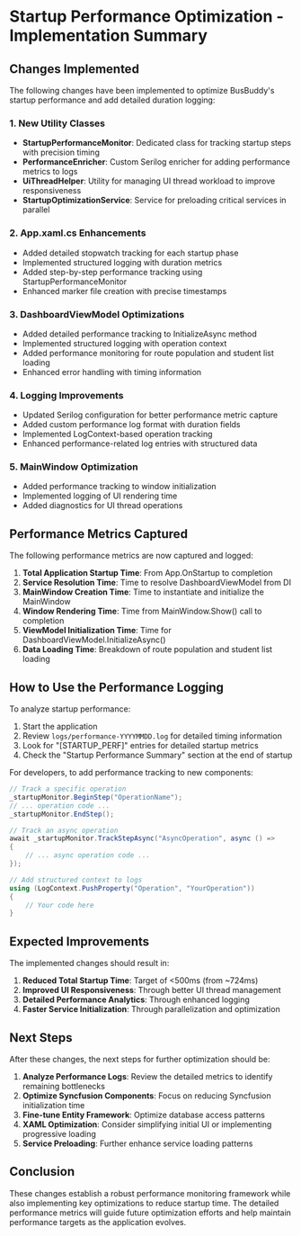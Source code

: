 # Startup Performance Optimization - Implementation Summary

## Changes Implemented

The following changes have been implemented to optimize BusBuddy's startup performance and add detailed duration logging:

### 1. New Utility Classes

- **StartupPerformanceMonitor**: Dedicated class for tracking startup steps with precision timing
- **PerformanceEnricher**: Custom Serilog enricher for adding performance metrics to logs
- **UiThreadHelper**: Utility for managing UI thread workload to improve responsiveness
- **StartupOptimizationService**: Service for preloading critical services in parallel

### 2. App.xaml.cs Enhancements

- Added detailed stopwatch tracking for each startup phase
- Implemented structured logging with duration metrics
- Added step-by-step performance tracking using StartupPerformanceMonitor
- Enhanced marker file creation with precise timestamps

### 3. DashboardViewModel Optimizations

- Added detailed performance tracking to InitializeAsync method
- Implemented structured logging with operation context
- Added performance monitoring for route population and student list loading
- Enhanced error handling with timing information

### 4. Logging Improvements

- Updated Serilog configuration for better performance metric capture
- Added custom performance log format with duration fields
- Implemented LogContext-based operation tracking
- Enhanced performance-related log entries with structured data

### 5. MainWindow Optimization

- Added performance tracking to window initialization
- Implemented logging of UI rendering time
- Added diagnostics for UI thread operations

## Performance Metrics Captured

The following performance metrics are now captured and logged:

1. **Total Application Startup Time**: From App.OnStartup to completion
2. **Service Resolution Time**: Time to resolve DashboardViewModel from DI
3. **MainWindow Creation Time**: Time to instantiate and initialize the MainWindow
4. **Window Rendering Time**: Time from MainWindow.Show() call to completion
5. **ViewModel Initialization Time**: Time for DashboardViewModel.InitializeAsync()
6. **Data Loading Time**: Breakdown of route population and student list loading

## How to Use the Performance Logging

To analyze startup performance:

1. Start the application
2. Review `logs/performance-YYYYMMDD.log` for detailed timing information
3. Look for "[STARTUP_PERF]" entries for detailed startup metrics
4. Check the "Startup Performance Summary" section at the end of startup

For developers, to add performance tracking to new components:

```csharp
// Track a specific operation
_startupMonitor.BeginStep("OperationName");
// ... operation code ...
_startupMonitor.EndStep();

// Track an async operation
await _startupMonitor.TrackStepAsync("AsyncOperation", async () => 
{
    // ... async operation code ...
});

// Add structured context to logs
using (LogContext.PushProperty("Operation", "YourOperation"))
{
    // Your code here
}
```

## Expected Improvements

The implemented changes should result in:

1. **Reduced Total Startup Time**: Target of <500ms (from ~724ms)
2. **Improved UI Responsiveness**: Through better UI thread management
3. **Detailed Performance Analytics**: Through enhanced logging
4. **Faster Service Initialization**: Through parallelization and optimization

## Next Steps

After these changes, the next steps for further optimization should be:

1. **Analyze Performance Logs**: Review the detailed metrics to identify remaining bottlenecks
2. **Optimize Syncfusion Components**: Focus on reducing Syncfusion initialization time
3. **Fine-tune Entity Framework**: Optimize database access patterns
4. **XAML Optimization**: Consider simplifying initial UI or implementing progressive loading
5. **Service Preloading**: Further enhance service loading patterns

## Conclusion

These changes establish a robust performance monitoring framework while also implementing key optimizations to reduce startup time. The detailed performance metrics will guide future optimization efforts and help maintain performance targets as the application evolves.
